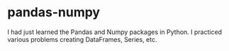 # pandas-numpy

I had just learned the Pandas and Numpy packages in Python. I practiced various problems creating DataFrames, Series, etc.
